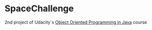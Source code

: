 # SpaceChallenge
2nd project of Udacity´s [Object Oriented Programming in Java](https://www.udacity.com/course/Object-Oriented-Programming-in-Java) course
